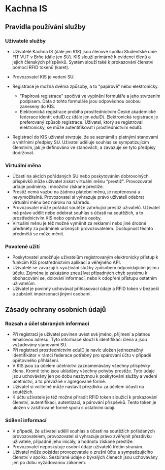 # Kachna IS

## Pravidla používání služby

### Uživatelé služby

* Uživatelé Kachna IS (dále jen _KIS_) jsou členové spolku Studentské unie FIT VUT v Brňe (dále jen _SU_). KIS slouží primárně k evidenci členů a jejich členských příspěvků. Systém slouží také k prokazování členství pomocí RFID tokenů (karet).
* Provozovatel KIS je vedení SU.
* Registrace je možná dvěma způsoby, a to "papírově" nebo elektronicky.
    * "Papírová registrace" spočívá ve vyplnění formuláře a jeho stvrzením podpisem. Data z tohto formuláře jsou odpovědnou osobou zaneseny do KIS.
    * Elektronická registrace probíhá prostřednictvím České akademické federace identit eduID.cz (dále jen _eduID_). Elektronická registrace je preferovaný způsob registrace. Uživatel, ktorý se registroval elektronicky, se může autentifikovat i prostřednictvím eduID.

* Registrací do KIS uživatel stvrzuje, že se seznámil s platnými stanovami a vnitřními předpisy SU. Uživatel uděluje souhlas se sympatizujícím členstvím, jak je definováno ve stanovách, a zavazuje se tyto předpisy dodržovat.


### Virtuální měna

* Účastí na akcích pořádaných SU nebo poskytováním dobrovolných příspěvků může uživatel získat virtuální měnu "prestiž". Provozovatel určuje podmínky i množství získané prestiže.
* Prestiž nemá vazbu na žádnou platební měnu, je nepřenosná a nevymožitelná. Provozovatel si vyhrazuje právo uživateli odebrat virtuální měnu bez nároku na náhradu.
* Provozovatel může pořádat soutěže zahrňující prestiž uživatelů. Uživatel má právo udělit nebo odebrat souhlas s účastí na soutěžích, a to prostřednictvím KIS nebo oprávněné osoby.
* Virtuální měnu je též možné vyměnit za reklamní nebo jiné drobné předměty za podmínek určených provozovatelem. Dostupnost těchto předmětů se může měnit.


### Povolené užití

* Poskytovatel umožňuje uživatelům registrovaným elektronicky přístup k funkcím KIS prostřednictvím aplikací a věřejného API.
* Uživatelé se zavazují k využívání služby způsobem odpovídajícím jejímu účelu. Zejména je zakázáno zneužívat případných chyb systému k obohacování se, dolování informací, nebo k odopření přístupu ostatním uživatelům.
* Uživatel je povinný uchovávat přihlasovací údaje a RFID token v bezpečí a zabránit impersonaci jinými osobami.


## Zásady ochrany osobních údajů

### Rozsah a účel sbíraných informací

* Při registraci je uživatel povinen uvést své jméno, příjmení a platnou emailovou adresu. Tyto informace slouží k identifikaci člena a jsou vyžadovány stanovami SU.
* Při registraci prostřednictvím eduID je navíc uložen jednoznačný identifikátor v rámci federace potřebný pro spárovaní účtu v případě opětovného přihlášení.
* V KIS jsou za účelem účetnictví zaznamenávány všechny příspěvky člena. Kromě toho jsou ukládány všechny pohyby prestiže. Tyto údaje jsou uchovávány jen po dobu nezbytnou k poskytování služby a vedení účetnictví, a to převážně v agregované formě.
* Uživatel si volitelně může nastavit přezdívku za účelem účasti na soutěžích.
* K účtu uživatele je též možné přiradit RFID token sloužící k prokazování členství, autentifikaci, autentizaci, a párování příspěvků. Tento token je uložen v zašifrované formě spolu s ostatními údaji.


### Sdílení informací

* V případě, že uživatel udělil souhlas s účastí na soutěžích pořádaných provozovatelem, provozovatel si vyhrazuje právo zvěřejnit přezdívku uživatele, případně jeho inicály, a hodnotu získané prestiže.
* Provozovatel neposkytuje osobní údaje uživatelů třetím stranám.
* Uživatel může požádat provozovatele o zrušní ůčtu a sympatizujícího členství v spolku. Sesbírané údaje o bývalých členech jsou uchovávány jen po dobu vyžadovanou zákonem.
